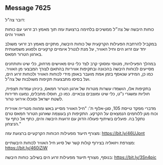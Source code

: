 ## Message 7625

דובר צה"ל:

כוחות היבשה של צה״ל ממשיכים בלחימה ברצועת עזה תוך מאמץ רב זרועי עם כוחות האוויר והים 

במקביל להרחבת הפעילות הקרקעית של כוחות היבשה, מתקיים מאמץ רב זרועי משולב יחד עם זרוע הים וחיל האוויר, על מנת לנטרל איומיים קרקעיים ולפגוע משמעותית בארגון הטרור חמאס.

במהלך הפעילויות, מטוסי ומסוקי קרב לצד כלי טיס מאוישים מרחוק, כלי שיט ותותחנים מסייעים לכוחות היבשה בהכוונה ובתקיפות אוויריות בהתאם לצורך המבצעי מן האוויר. כמו כן, המידע שנאסף בזמן אמת מועבר באופן מידי לכוחות האוויר ולכוחות זרוע הים, ועל בסיסו מתבצעות תקיפות משולבות של צה"ל. 

בתקיפות אלו, הושמדו עשרות מטרות של ארגון הטרור חמאס, ביניהן עמדות תצפית, חוליות ומשגרי נ"ט, כלי שיט ומוצבים צבאיים. כמו כן, חוסלו מחבלים, נמענו חדירות לשטח ישראל וסוכלו אירועי טרור.

מדברי מפקד טייסת 105, סגן-אלוף ת': "חיל האוויר מסייע באש ומהווה מטרייה אווירית וכוח מגן ללוחמים הנמצאים על הקרקע. התקיפות הן בעוצמה שארגון הטרור חמאס טרם נתקל בה. פועלים בשיתוף פעולה הדוק עם זרועות היבשה והים, כתף אל כתף עד הניצחון."

מצורף תיעוד מפעילות הכוחות הקרקעיים ברצועת עזה: https://bit.ly/46UJpnt

מצורפת ויזואליה בצירוף קולות קשר של סיוע חיל האוויר לכוחות היבשתיים: https://bit.ly/460iZiW

בנוסף, מצורף תיעוד מפעילות זרוע הים בשילוב כוחות היבשה: https://bit.ly/3Sn4pic

